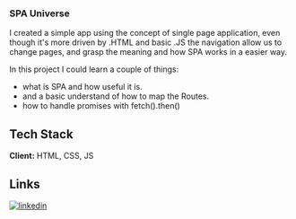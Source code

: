 ### SPA Universe

I created a simple app using the concept of single page application, even though it's more driven by .HTML and basic .JS the navigation allow us to change pages, and grasp the meaning and how SPA works in a easier way. 

In this project I could learn a couple of things:

- what is SPA and how useful it is.
- and a basic understand of how to map the Routes.
- how to handle promises with fetch().then()

## Tech Stack
**Client:** HTML, CSS, JS

## Links
[![linkedin](https://img.shields.io/badge/linkedin-0A66C2?style=for-the-badge&logo=linkedin&logoColor=white)](https://www.linkedin.com/in/tarcisiomateus)